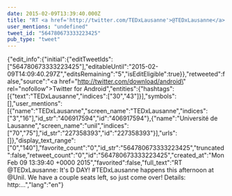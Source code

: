 ```yaml
---
date: 2015-02-09T13:39:40.000Z
title: "RT <a href='http://twitter.com/TEDxLausanne'>@TEDxLausanne</a>: It's D DAY! #TEDxLausanne happens this afternoon at <a href='http://twitter.com/Unil'>@Unil</a>. We have a couple seats left, so just come over! Details: http:…″"
user_mentions: "undefined"
tweet_id: "564780673333223425"
pub_type: "tweet"
---
```

{"edit_info":{"initial":{"editTweetIds":["564780673333223425"],"editableUntil":"2015-02-09T14:09:40.297Z","editsRemaining":"5","isEditEligible":true}},"retweeted":false,"source":"<a href=\"http://twitter.com/download/android\" rel=\"nofollow\">Twitter for Android</a>","entities":{"hashtags":[{"text":"TEDxLausanne","indices":["30","43"]}],"symbols":[],"user_mentions":[{"name":"TEDxLausanne","screen_name":"TEDxLausanne","indices":["3","16"],"id_str":"406917594","id":"406917594"},{"name":"Université de Lausanne","screen_name":"unil","indices":["70","75"],"id_str":"227358393","id":"227358393"}],"urls":[]},"display_text_range":["0","140"],"favorite_count":"0","id_str":"564780673333223425","truncated":false,"retweet_count":"0","id":"564780673333223425","created_at":"Mon Feb 09 13:39:40 +0000 2015","favorited":false,"full_text":"RT @TEDxLausanne: It's D DAY! #TEDxLausanne happens this afternoon at @Unil. We have a couple seats left, so just come over! Details: http:…","lang":"en"}
